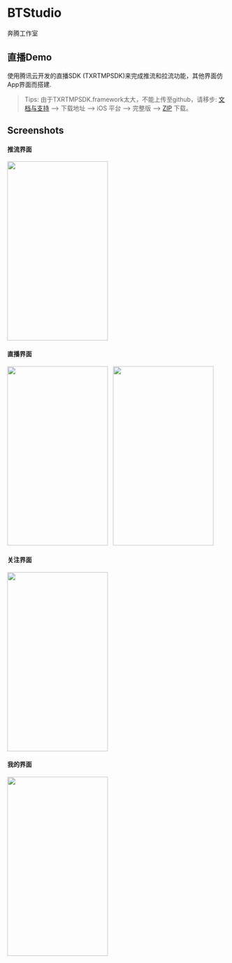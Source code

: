 # BTStudio
奔腾工作室

## 直播Demo

使用腾讯云开发的直播SDK (TXRTMPSDK)来完成推流和拉流功能，其他界面仿App界面而搭建.

> Tips: 由于TXRTMPSDK.framework太大，不能上传至github，请移步: [文档与支持](https://www.qcloud.com/document/product/454/7873#.E4.B8.8B.E8.BD.BD.E5.9C.B0.E5.9D.80) --> 下载地址 --> iOS 平台 --> 完整版 --> [ZIP](http://download-1252463788.cossh.myqcloud.com/RTMPSDKiOS2.0.5.3454.zip) 下载。


## Screenshots

#### <a id=">推流界面"></a>推流界面
<img src="https://github.com/wz15011015github/BTStudio/blob/LiveBroadcast/LiveForMobile/Resource/screenshot/push.png" width="230" height="409">

#### <a id=">播放界面1"></a>直播界面
<img src="https://github.com/wz15011015github/BTStudio/blob/LiveBroadcast/LiveForMobile/Resource/screenshot/play_1.png" width="230" height="409">   <img src="https://github.com/wz15011015github/BTStudio/blob/LiveBroadcast/LiveForMobile/Resource/screenshot/play_2.png" width="230" height="409">

#### <a id=">关注界面"></a>关注界面
<img src="https://github.com/wz15011015github/BTStudio/blob/LiveBroadcast/LiveForMobile/Resource/screenshot/follow.png" width="230" height="409">

#### <a id=">我的界面"></a>我的界面
<img src="https://github.com/wz15011015github/BTStudio/blob/LiveBroadcast/LiveForMobile/Resource/screenshot/mine.png" width="230" height="409">
